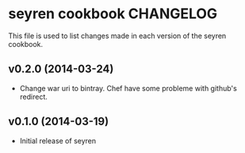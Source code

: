 # seyren cookbook CHANGELOG
This file is used to list changes made in each version of the seyren cookbook.

## v0.2.0 (2014-03-24)
- Change war uri to bintray. Chef have some probleme with github's redirect.

## v0.1.0 (2014-03-19)
- Initial release of seyren
